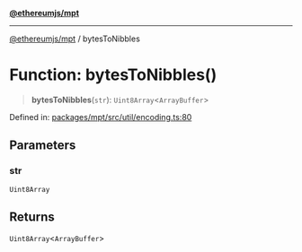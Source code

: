[**@ethereumjs/mpt**](../README.md)

***

[@ethereumjs/mpt](../README.md) / bytesToNibbles

# Function: bytesToNibbles()

> **bytesToNibbles**(`str`): `Uint8Array`\<`ArrayBuffer`\>

Defined in: [packages/mpt/src/util/encoding.ts:80](https://github.com/ethereumjs/ethereumjs-monorepo/blob/master/packages/mpt/src/util/encoding.ts#L80)

## Parameters

### str

`Uint8Array`

## Returns

`Uint8Array`\<`ArrayBuffer`\>
